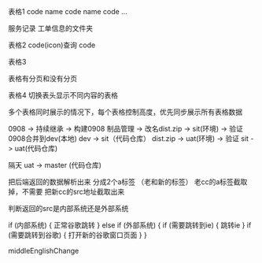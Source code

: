 表格1
code name  code name
code ...

服务记录
工单信息的文件夹

表格2
code(icon)查询 code  

表格3
<a>

表格有分页和没有分页

表格4
切换表头显示不同内容的表格


多个表格同时展示的情况下，每个表格控制高度，优先同步展示所有表格数据


0908 -> 持续继承 -> 构建0908
制品管理 -> 改名dist.zip -> sit(环境) -> 验证
0908合并到dev(本地)
dev -> sit（代码仓库）
dist.zip -> uat(环境) -> 验证
sit -> uat(代码仓库)

隔天
uat -> master (代码仓库)

把后端返回的数据解析出来
分成2个a标签  （老和新的标签）
老cc的a标签截取掉，不需要
把新cc的src地址截取出来

判断返回的src是内部系统还是外部系统

if (内部系统) {
  正常谷歌跳转
} else if (外部系统) {
  if (需要跳转到ie) {
    跳转ie
  }
  if (需要跳转到谷歌) {
    打开新的谷歌窗口页面
  }
}

middleEnglishChange




